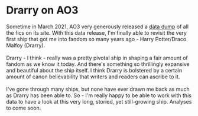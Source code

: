 # Drarry on AO3

Sometime in March 2021, AO3 very generously released a [data dump](https://archiveofourown.org/admin_posts/18804) of all the fics on its site. With this data release, I'm finally able to revisit the very first ship that got me into fandom so many years ago - Harry Potter/Draco Malfoy (Drarry). <br><br>
Drarry - I think - really was a pretty pivotal ship in shaping a fair amount of fandom as we know it today. And there's something so thrillingly expansive and beautiful about the ship itself. I think Drarry is bolstered by a certain amount of canon believability that writers and readers can ascribe to it. <br><br>
I've gone through many ships, but none have ever drawn me back as much as Drarry has been able to. So - I'm really happy to be able to work with this data to have a look at this very long, storied, yet still-growing ship. Analyses to come soon. 
